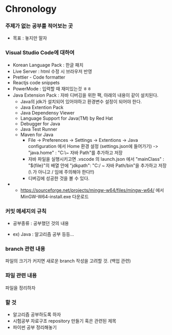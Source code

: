 # Chronology

### 주제가 없는 공부를 적어보는 곳
* 목표 : 놓지만 말자

### Visual Studio Code에 대하여
* Korean Language Pack : 한글 패치
* Live Server : html 수정 시 브라우저 반영
* Prettier - Code formatter
* Reactjs code snippets
* PowerMode : 입력할 때 재미있는것 ㅎㅎ
* Java Extension Pack : 자바 디버깅을 위한 팩, 아래의 내용이 같이 설치된다.
    - Java의 jdk가 설치되어 있어야하고 환경변수 설정이 되어야 한다.
    - Java Extention Pack
    - Java Dependensy Viewer
    - Language Support for Java(TM) by Red Hat
    - Debugger for Java
    - Java Test Runner
    - Maven for Java
        * File -> Preferences -> Settings -> Extentions -> Java configuration 에서 Home 환경 설정 (settings.json에 들어가기) -> "java.home" : "C:\\~ 자바 Path"를 추가하고 저장
        * 자바 파일을 실행시키고면 .vscode 의 launch.json 에서 "mainClass" : "${file}"의 배열 안에 "jdkpath": "C:/ ~ 자바 Path/bin"을 추가하고 저장 (\ 가 아니고 / 임에 주의해야 한다!!)
        * 디버깅에 성공한 것을 볼 수 있다.
* 
    * https://sourceforge.net/projects/mingw-w64/files/mingw-w64/ 에서 MinGW-W64-install.exe 다운로드
    

### 커밋 메세지의 규칙
* 공부종류 : 공부했던 것의 내용
 - ex) Java : 알고리즘 공부 등등...

### branch 관련 내용
파일의 크기가 커지면 새로운 branch 작성을 고려할 것. (백업 관련)

### 파일 관련 내용
파일을 정리하자

### 할 것
* 알고리즘 공부하도록 하자
* 시험공부 자료구조 repository 만들기 혹은 관련된 제목
* 파이썬 공부 정리해놓기